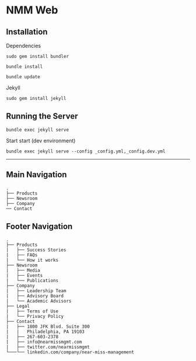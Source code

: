# NMM Web



Installation
------------

Dependencies 

`sudo gem install bundler`

`bundle install`

`bundle update`


Jekyll

`sudo gem install jekyll`


Running the Server
------------------


`bundle exec jekyll serve`


Start start (dev environment)

`bundle exec jekyll serve --config _config.yml,_config.dev.yml`


---

## Main Navigation

```
.
├── Products
├── Newsroom
├── Company
── Contact

```


## Footer Navigation

```
.
├── Products
|   ├── Success Stories
|   ├── FAQs
|   └── How it works
├── Newsroom
|   ├── Media
|   ├── Events
|   └── Publications
├── Company
|   ├── Leadership Team
|   ├── Advisory Board
|   └── Academic Advisors
├── Legal
|   ├── Terms of Use
|   └── Privacy Policy
├── Contact
|   ├── 1800 JFK Blvd. Suite 300
|   |   Philadelphia, PA 19103
|   ├── 267-603-2378
|   ├── info@nearmissmgmt.com
|   ├── twitter.com/nearmissmgmt
└───└── linkedin.com/company/near-miss-management

```

